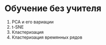 # Обучение без учителя

1. PCA и его вариации
2. t-SNE
3. Кластеризация
4. Кластеризация времянных рядов
